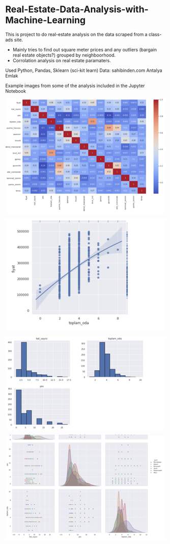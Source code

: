 # Real-Estate-Data-Analysis-with-Machine-Learning

This is project to do real-estate analysis on the data scraped from a class-ads site.
* Mainly tries to find out square meter prices and any outliers (bargain real estate objects?) grouped by neighboorhood.
* Corrolation analysis on real estate paramaters. 

Used Python, Pandas, Sklearn (sci-kit learn)
Data: sahibinden.com Antalya Emlak

Example images from some of the analysis included in the Jupyter Notebook

![alt text](https://raw.githubusercontent.com/ReLLL/Real-Estate-Data-Analysis-with-Machine-Learning/master/img/img1.png)

![alt text](https://raw.githubusercontent.com/ReLLL/Real-Estate-Data-Analysis-with-Machine-Learning/master/img/img2.png)

![alt text](https://raw.githubusercontent.com/ReLLL/Real-Estate-Data-Analysis-with-Machine-Learning/master/img/img3.png)

![alt text](https://raw.githubusercontent.com/ReLLL/Real-Estate-Data-Analysis-with-Machine-Learning/master/img/img4.png)

